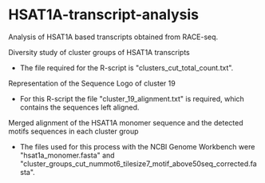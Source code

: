 # HSAT1A-transcript-analysis
Analysis of HSAT1A based transcripts obtained from RACE-seq.

Diversity study of cluster groups of HSAT1A transcripts
- The file required for the R-script is "clusters_cut_total_count.txt".

Representation of the Sequence Logo of cluster 19
- For this R-script the file "cluster_19_alignment.txt" is required, which contains the sequences left aligned.

Merged alignment of the HSAT1A monomer sequence and the detected motifs sequences in each cluster group
-  The files used for this process with the NCBI Genome Workbench were "hsat1a_monomer.fasta" and "cluster_groups_cut_nummot6_tilesize7_motif_above50seq_corrected.fasta".
